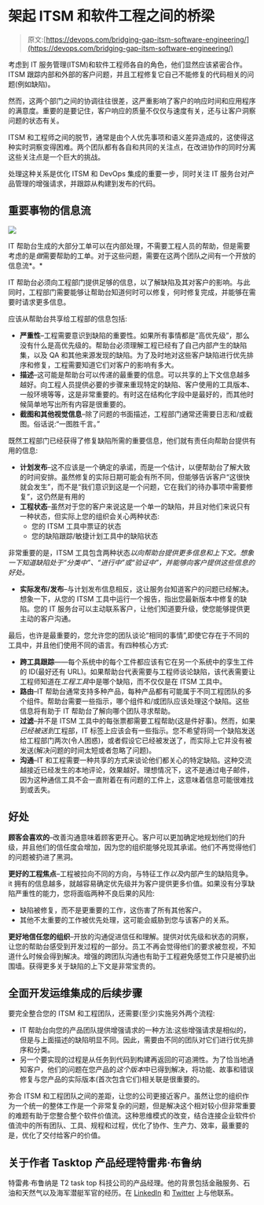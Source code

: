 # 架起 ITSM 和软件工程之间的桥梁

> 原文:[https://devops.com/bridging-gap-itsm-software-engineering/](https://devops.com/bridging-gap-itsm-software-engineering/)

考虑到 IT 服务管理(ITSM)和软件工程师各自的角色，他们显然应该紧密合作。ITSM 跟踪内部和外部的客户问题，并且工程修复它自己不能修复的代码相关的问题(例如缺陷)。

然而，这两个部门之间的协调往往很差，这严重影响了客户的响应时间和应用程序的满意度。重要的是要记住，客户响应的质量不仅仅与速度有关，还与让客户洞察问题的状态有关。

ITSM 和工程师之间的脱节，通常是由个人优先事项和语义差异造成的，这使得这种实时洞察变得困难。两个团队都有各自和共同的关注点，在改进协作的同时分离这些关注点是一个巨大的挑战。

处理这种关系是优化 ITSM 和 DevOps 集成的重要一步，同时关注 IT 服务台对产品管理的增强请求，并跟踪从构建到发布的代码。

## **重要事物的信息流**

![](../Images/ab376340d87fee3470a911f559c584d3.png)

IT 帮助台生成的大部分工单可以在内部处理，不需要工程人员的帮助，但是需要考虑的是*做*需要帮助的工单。对于这些问题，需要在这两个团队之间有一个开放的信息流*。*

IT 帮助台必须向工程部门提供足够的信息，以了解缺陷及其对客户的影响。与此同时，工程部门需要能够让帮助台知道何时可以修复，何时修复完成，并能够在需要时请求更多信息。

应该从帮助台共享给工程部的信息包括:

*   **严重性**–工程需要意识到缺陷的重要性。如果所有事情都是“高优先级”，那么没有什么是高优先级的。帮助台必须理解工程已经有了自己内部产生的缺陷集，以及 QA 和其他来源发现的缺陷。为了及时地对这些客户缺陷进行优先排序和修复，工程需要知道它们对客户的影响有多大。
*   **描述**–这可能是帮助台可以传递的最重要的信息。可以共享的上下文信息越多越好。向工程人员提供必要的步骤来重现特定的缺陷、客户使用的工具版本、一般环境等等，这是非常重要的。有时这在结构化字段中是最好的，而其他时候简单地写出所有内容是很重要的。
*   **截图和其他视觉信息**–除了问题的书面描述，工程部门通常还需要日志和/或截图。俗话说:“一图胜千言。”

既然工程部门已经获得了修复缺陷所需的重要信息，他们就有责任向帮助台提供有用的信息:

*   **计划发布**–这不应该是一个确定的承诺，而是一个估计，以便帮助台了解大致的时间安排。虽然修复的实际日期可能会有所不同，但能够告诉客户“这很快就会发生”，而不是“我们意识到这是一个问题，它在我们的待办事项中需要修复”，这仍然是有用的
*   **工程状态**–虽然对于您的客户来说这是一个单一的缺陷，并且对他们来说只有一种状态，但实际上您的组织会关心两种状态:
    *   您的 ITSM 工具中票证的状态
    *   您的缺陷跟踪/敏捷计划工具中的缺陷状态

非常重要的是，ITSM 工具包含两种状态*以向帮助台提供更多信息和上下文。想象一下知道缺陷处于“分类中”、“进行中”或“验证中”，并能够向客户提供这些信息的好处。*

*   **实际发布/发布**–与计划发布信息相反，这让服务台知道客户的问题已经解决。想象一下，从您的 ITSM 工具中运行一个报告，指出您最新版本中修复的缺陷。您的 IT 服务台可以主动联系客户，让他们知道要升级，使您能够提供更主动的客户沟通。

最后，也许是最重要的，您允许您的团队谈论“相同的事情”,即使它存在于不同的工具中，并且他们使用不同的语言。有四种核心方式:

*   **跨工具跟踪**——每个系统中的每个工件都应该有它在另一个系统中的孪生工件的 ID(最好还有 URL)。如果帮助台代表需要与工程师谈论缺陷，该代表需要让工程师知道在*工程工具*中是哪个缺陷，而不仅仅是在 ITSM 工具中。
*   **路由**–IT 帮助台通常支持多种产品，每种产品都有可能属于不同工程团队的多个组件。帮助台需要一些指示，哪个组件和/或团队应该处理这个缺陷。这些信息将有助于 IT 帮助台了解向哪个团队寻求帮助。
*   **过滤**–并不是 ITSM 工具中的每张票都需要工程帮助(这是件好事)。然而，如果*已经被送到*工程部，IT 标签上应该会有一些指示。您不希望将同一个缺陷发送给工程部门两次(令人困惑)，或者假设它已经被发送了，而实际上它并没有被发送(解决问题的时间太短或者忽略了问题)。
*   **沟通**–IT 和工程需要一种共享的方式来谈论他们都关心的特定缺陷。这种交流越接近已经发生的本地评论，效果越好。理想情况下，这不是通过电子邮件，因为这种通信工具不会一直附着在有问题的工件上，这意味着信息可能很难找到或丢失。

## **好处**

**顾客会喜欢的**–改善沟通意味着顾客更开心。客户可以更加确定地规划他们的升级，并且他们的信任度会增加，因为您的组织能够兑现其承诺。他们不再觉得他们的问题被扔进了黑洞。

**更好的工程焦点**–工程被拉向不同的方向，与特征工作*以及*内部产生的缺陷竞争。it 拥有的信息越多，就越容易确定优先级并为客户提供更多价值。如果没有分享缺陷严重性的能力，您将面临两种不良后果的风险:

*   缺陷被修复，而不是更重要的工作，这伤害了所有其他客户。
*   其他不太重要的工作被优先处理，这可能会威胁到您与该客户的关系。

**更好地信任您的组织**–开放的沟通促进信任和理解。提供对优先级和状态的洞察，让您的帮助台感受到开发过程的一部分。员工不再会觉得他们的要求被忽视，不知道什么时候会得到解决。增强的跨团队沟通也有助于工程避免感觉工作只是被扔出围墙。获得更多关于缺陷的上下文是非常宝贵的。

## **全面开发运维集成的后续步骤**

要完全整合您的 ITSM 和工程团队，还需要(至少)实施另外两个流程:

*   IT 帮助台向您的产品团队提供增强请求的一种方法:这些增强请求是相似的，但是与上面描述的缺陷明显不同。因此，需要由不同的团队对它们进行优先排序和分类。
*   另一个要实现的过程是从任务到代码到构建再返回的可追溯性。为了恰当地通知客户，他们的问题在您产品的*这个版本*中已得到解决，将功能、故事和错误修复与您产品的实际版本(首次包含它们)相关联是很重要的。

弥合 ITSM 和工程团队之间的差距，让您的公司更接近客户。虽然让您的组织作为一个统一的整体工作是一个非常复杂的问题，但是解决这个相对较小但非常重要的难题有助于您整合整个软件价值流。这种思维模式的改变，结合连接企业软件价值流中的所有团队、工具、规程和过程，优化了协作、生产力、效率，最重要的是，优化了交付给客户的价值。

## **关于作者 Tasktop 产品经理特雷弗·布鲁纳**

特雷弗·布鲁纳是 T2 task top 科技公司的产品经理。他的背景包括金融服务、石油和天然气以及海军潜艇军官的经历。在 [LinkedIn](https://www.linkedin.com/in/trevorbruner) 和 [Twitter](https://www.twitter.com/TrevorBruner) 上与他联系。